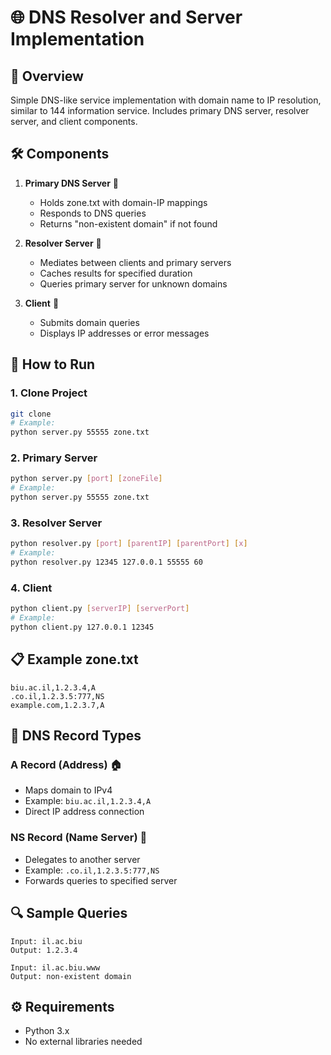 # 🌐 DNS Resolver and Server Implementation

## 🎯 Overview
Simple DNS-like service implementation with domain name to IP resolution, similar to 144 information service. Includes primary DNS server, resolver server, and client components.

## 🛠️ Components
1. **Primary DNS Server** 📝
   - Holds zone.txt with domain-IP mappings
   - Responds to DNS queries
   - Returns "non-existent domain" if not found

2. **Resolver Server** 🔄
   - Mediates between clients and primary servers
   - Caches results for specified duration
   - Queries primary server for unknown domains

3. **Client** 👥
   - Submits domain queries
   - Displays IP addresses or error messages

## 🚀 How to Run

### 1. Clone Project
```bash
git clone 
# Example:
python server.py 55555 zone.txt
```

### 2. Primary Server
```bash
python server.py [port] [zoneFile]
# Example:
python server.py 55555 zone.txt
```

### 3. Resolver Server
```bash
python resolver.py [port] [parentIP] [parentPort] [x]
# Example:
python resolver.py 12345 127.0.0.1 55555 60
```

### 4. Client
```bash
python client.py [serverIP] [serverPort]
# Example:
python client.py 127.0.0.1 12345
```

## 📋 Example zone.txt
```
biu.ac.il,1.2.3.4,A
.co.il,1.2.3.5:777,NS
example.com,1.2.3.7,A
```
## 📝 DNS Record Types


### A Record (Address) 🏠
- Maps domain to IPv4
- Example: `biu.ac.il,1.2.3.4,A`
- Direct IP address connection

### NS Record (Name Server) 🔀
- Delegates to another server
- Example: `.co.il,1.2.3.5:777,NS`
- Forwards queries to specified server



## 🔍 Sample Queries
```
Input: il.ac.biu
Output: 1.2.3.4

Input: il.ac.biu.www
Output: non-existent domain
```

## ⚙️ Requirements
- Python 3.x
- No external libraries needed
